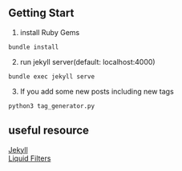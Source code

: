## Getting Start
1. install Ruby Gems
``` shell
bundle install
```
2. run jekyll server(default: localhost:4000)
``` shell
bundle exec jekyll serve
```
3. If you add some new posts including new tags
``` shell
python3 tag_generator.py
```

## useful resource
[Jekyll](https://jekyllrb.com/)\
[Liquid Filters](https://jekyllrb.com/docs/liquid/filters/#standard-liquid-filters)
